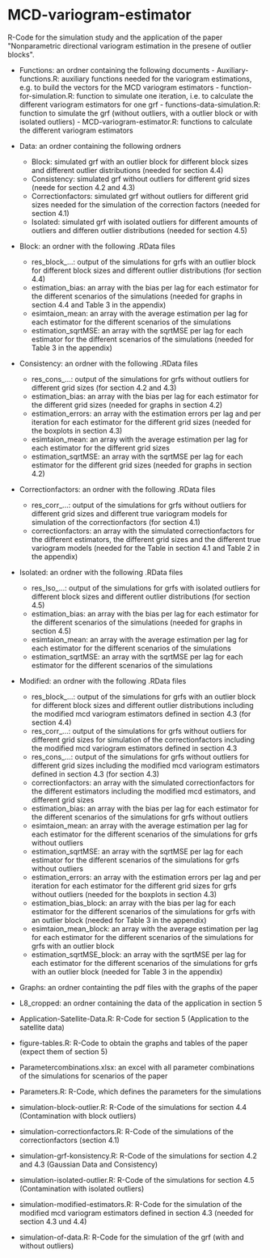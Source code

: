 # MCD-variogram-estimator
R-Code for the simulation study and the application of  the paper "Nonparametric directional variogram estimation in the presene of outlier blocks".

- Functions: an ordner containing the following documents
      - Auxiliary-functions.R: auxiliary functions needed for the variogram estimations, e.g. to build the vectors for the 
                               MCD variogram estimators
      - function-for-simulation.R: function to simulate one iteration, i.e. to calculate the different variogram estimators
                                   for one grf
      - functions-data-simulation.R: function to simulate the grf (without outliers, with a outlier block or with isolated outliers)
      - MCD-variogram-estimator.R: functions to calculate the different variogram estimators

 - Data: an ordner containing the following ordners
      - Block: simulated grf with an outlier block for different block sizes and different outlier distributions (needed for section 4.4)
      - Consistency: simulated grf without outliers for different grid sizes (neede for section 4.2 and 4.3)
      - Correctionfactors: simulated grf without outliers for different grid sizes needed for the simulation of the correction factors
                           (needed for section 4.1)
      - Isolated: simulated grf with isolated outliers for different amounts of outliers and differen outlier distributions
                  (needed for section 4.5)

 - Block: an ordner with the following .RData files
      - res_block_...: output of the simulations for grfs with an outlier block for different block sizes and different outlier distributions
                       (for section 4.4)
      - estimation_bias: an array with the bias per lag for each estimator for the different scenarios of the simulations
                         (needed for graphs in section 4.4 and Table 3 in the appendix)
      - esimtaion_mean: an array with the average estimation per lag for each estimator for the different scenarios of the simulations
      - estimation_sqrtMSE: an array with the sqrtMSE per lag for each estimator for the different scenarios of the simulations
                            (needed for Table 3 in the appendix)

 - Consistency: an ordner with the following .RData files
      - res_cons_...: output of the simulations for grfs without outliers for different grid sizes
                      (for section 4.2 and 4.3)
      - estimation_bias: an array with the bias per lag for each estimator for the different grid sizes
                         (needed for graphs in section 4.2)
      - estimation_errors: an array with the estimation errors per lag and per iteration for each estimator for the different grid sizes
                           (needed for the boxplots in section 4.3)
      - esimtaion_mean: an array with the average estimation per lag for each estimator for the different grid sizes
      - estimation_sqrtMSE: an array with the sqrtMSE per lag for each estimator for the different grid sizes
                            (needed for graphs in section 4.2)

 - Correctionfactors: an ordner with the following .RData files
      - res_corr_...: output of the simulations for grfs without outliers for different grid sizes and different true variogram models 
                      for simulation of the correctionfactors (for section 4.1)
      - correctionfactors: an array with the simulated correctionfactors for the different estimators, the different grid sizes and 
                           the different true variogram models (needed for the Table in section 4.1 and Table 2 in the appendix)

 
 - Isolated: an ordner with the following .RData files
      - res_Iso_...: output of the simulations for grfs with isolated outliers for different block sizes and different outlier distributions
                     (for section 4.5)
      - estimation_bias: an array with the bias per lag for each estimator for the different scenarios of the simulations
                         (needed for graphs in section 4.5)
      - esimtaion_mean: an array with the average estimation per lag for each estimator for the different scenarios of the simulations
      - estimation_sqrtMSE: an array with the sqrtMSE per lag for each estimator for the different scenarios of the simulations
   

 - Modified: an ordner with the following .RData files
      - res_block_...: output of the simulations for grfs with an outlier block for different block sizes and different outlier distributions
                       including the modified mcd variogram estimators defined in section 4.3 (for section 4.4)
      - res_corr_...: output of the simulations for grfs without outliers for different grid sizes for simulation of the correctionfactors 
                      including the modified mcd variogram estimators defined in section 4.3 
      - res_cons_...: output of the simulations for grfs without outliers for different grid sizes including the modified mcd variogram estimators
                      defined in section 4.3 (for section 4.3)
      - correctionfactors: an array with the simulated correctionfactors for the different estimators including the modified mcd estimators,
                           and different grid sizes 
      - estimation_bias: an array with the bias per lag for each estimator for the different scenarios of the simulations for grfs without outliers
      - esimtaion_mean: an array with the average estimation per lag for each estimator for the different scenarios of the simulations for grfs without outliers
      - estimation_sqrtMSE: an array with the sqrtMSE per lag for each estimator for the different scenarios of the simulations for grfs without outliers  
      - estimation_errors: an array with the estimation errors per lag and per iteration for each estimator for the different grid sizes for grfs without outliers
                           (needed for the boxplots in section 4.3) 
      - estimation_bias_block: an array with the bias per lag for each estimator for the different scenarios of the simulations for grfs with an outlier block
                               (needed for Table 3 in the appendix)
      - esimtaion_mean_block: an array with the average estimation per lag for each estimator for the different scenarios of the simulations for grfs with an outlier block
      - estimation_sqrtMSE_block: an array with the sqrtMSE per lag for each estimator for the different scenarios of the simulations for grfs with an outlier block 
                                  (needed for Table 3 in the appendix)

- Graphs: an ordner containting the pdf files with the graphs of the paper

- L8_cropped: an ordner containing the data of the application in section 5

- Application-Satellite-Data.R: R-Code for section 5 (Application to the satellite data)

- figure-tables.R: R-Code to obtain the graphs and tables of the paper (expect them of section 5)

- Parametercombinations.xlsx: an excel with all parameter combinations of the simulations for scenarios of the paper 

- Parameters.R: R-Code, which defines the parameters for the simulations

- simulation-block-outlier.R: R-Code of the simulations for section 4.4 (Contamination with block outliers)

- simulation-correctionfactors.R: R-Code of the simulations of the correctionfactors (section 4.1)

- simulation-grf-konsistency.R: R-Code of the simulations for section 4.2 and 4.3 (Gaussian Data and Consistency)

- simulation-isolated-outlier.R: R-Code of the simulations for section 4.5 (Contamination with isolated outliers)

- simulation-modified-estimators.R: R-Code for the simulation of the modified mcd variogram estimators defined in section 4.3 (needed for section 4.3 und 4.4)

- simulation-of-data.R: R-Code for the simulation of the grf (with and without outliers)              
